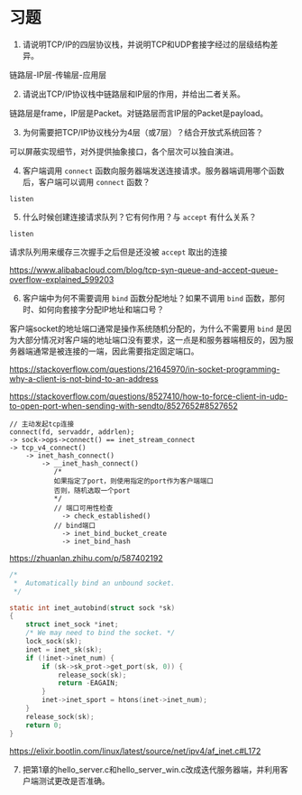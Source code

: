 # 习题

1. 请说明TCP/IP的四层协议栈，并说明TCP和UDP套接字经过的层级结构差异。

链路层-IP层-传输层-应用层

2. 请说出TCP/IP协议栈中链路层和IP层的作用，并给出二者关系。

链路层是frame，IP层是Packet。对链路层而言IP层的Packet是payload。

3. 为何需要把TCP/IP协议栈分为4层（或7层）？结合开放式系统回答？

可以屏蔽实现细节，对外提供抽象接口，各个层次可以独自演进。

4. 客户端调用 `connect` 函数向服务器端发送连接请求。服务器端调用哪个函数后，客户端可以调用 `connect` 函数？

`listen`

5. 什么时候创建连接请求队列？它有何作用？与 `accept` 有什么关系？

`listen`

请求队列用来缓存三次握手之后但是还没被 `accept` 取出的连接

https://www.alibabacloud.com/blog/tcp-syn-queue-and-accept-queue-overflow-explained_599203

6. 客户端中为何不需要调用 `bind` 函数分配地址？如果不调用 `bind` 函数，那何时、如何向套接字分配IP地址和端口号？

客户端socket的地址端口通常是操作系统随机分配的，为什么不需要用 `bind` 是因为大部分情况对客户端的地址端口没有要求，这一点是和服务器端相反的，因为服务器端通常是被连接的一端，因此需要指定固定端口。

https://stackoverflow.com/questions/21645970/in-socket-programming-why-a-client-is-not-bind-to-an-address

https://stackoverflow.com/questions/8527410/how-to-force-client-in-udp-to-open-port-when-sending-with-sendto/8527652#8527652

```
// 主动发起tcp连接
connect(fd, servaddr, addrlen);
-> sock->ops->connect() == inet_stream_connect
-> tcp_v4_connect()
    -> inet_hash_connect()
        -> __inet_hash_connect()
           /*
           如果指定了port，则使用指定的port作为客户端端口
           否则，随机选取一个port
           */
           // 端口可用性检查
             -> check_established()
           // bind端口
             -> inet_bind_bucket_create
             -> inet_bind_hash
```
https://zhuanlan.zhihu.com/p/587402192


``` c
/*
 *	Automatically bind an unbound socket.
 */

static int inet_autobind(struct sock *sk)
{
	struct inet_sock *inet;
	/* We may need to bind the socket. */
	lock_sock(sk);
	inet = inet_sk(sk);
	if (!inet->inet_num) {
		if (sk->sk_prot->get_port(sk, 0)) {
			release_sock(sk);
			return -EAGAIN;
		}
		inet->inet_sport = htons(inet->inet_num);
	}
	release_sock(sk);
	return 0;
}
```

https://elixir.bootlin.com/linux/latest/source/net/ipv4/af_inet.c#L172


7. 把第1章的hello_server.c和hello_server_win.c改成迭代服务器端，并利用客户端测试更改是否准确。
